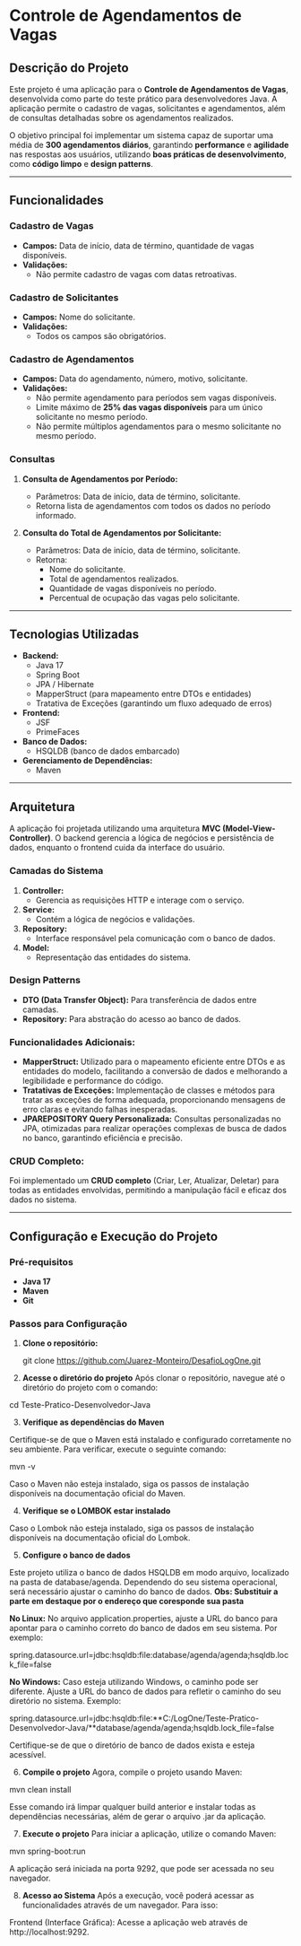 
# Controle de Agendamentos de Vagas

## Descrição do Projeto
Este projeto é uma aplicação para o **Controle de Agendamentos de Vagas**, desenvolvida como parte do teste prático para desenvolvedores Java. A aplicação permite o cadastro de vagas, solicitantes e agendamentos, além de consultas detalhadas sobre os agendamentos realizados.

O objetivo principal foi implementar um sistema capaz de suportar uma média de **300 agendamentos diários**, garantindo **performance** e **agilidade** nas respostas aos usuários, utilizando **boas práticas de desenvolvimento**, como **código limpo** e **design patterns**.

---

## Funcionalidades
### Cadastro de Vagas
- **Campos:** Data de início, data de término, quantidade de vagas disponíveis.
- **Validações:**
  - Não permite cadastro de vagas com datas retroativas.

### Cadastro de Solicitantes
- **Campos:** Nome do solicitante.
- **Validações:**
  - Todos os campos são obrigatórios.

### Cadastro de Agendamentos
- **Campos:** Data do agendamento, número, motivo, solicitante.
- **Validações:**
  - Não permite agendamento para períodos sem vagas disponíveis.
  - Limite máximo de **25% das vagas disponíveis** para um único solicitante no mesmo período.
  - Não permite múltiplos agendamentos para o mesmo solicitante no mesmo período.

### Consultas
1. **Consulta de Agendamentos por Período:**
   - Parâmetros: Data de início, data de término, solicitante.
   - Retorna lista de agendamentos com todos os dados no período informado.

2. **Consulta do Total de Agendamentos por Solicitante:**
   - Parâmetros: Data de início, data de término, solicitante.
   - Retorna:
     - Nome do solicitante.
     - Total de agendamentos realizados.
     - Quantidade de vagas disponíveis no período.
     - Percentual de ocupação das vagas pelo solicitante.

---

## Tecnologias Utilizadas
- **Backend:**
  - Java 17
  - Spring Boot
  - JPA / Hibernate
  - MapperStruct (para mapeamento entre DTOs e entidades)
  - Tratativa de Exceções (garantindo um fluxo adequado de erros)
- **Frontend:**
  - JSF
  - PrimeFaces
- **Banco de Dados:**
  - HSQLDB (banco de dados embarcado)
- **Gerenciamento de Dependências:**
  - Maven

---

## Arquitetura
A aplicação foi projetada utilizando uma arquitetura **MVC (Model-View-Controller)**. O backend gerencia a lógica de negócios e persistência de dados, enquanto o frontend cuida da interface do usuário.

### Camadas do Sistema
1. **Controller:**
   - Gerencia as requisições HTTP e interage com o serviço.
2. **Service:**
   - Contém a lógica de negócios e validações.
3. **Repository:**
   - Interface responsável pela comunicação com o banco de dados.
4. **Model:**
   - Representação das entidades do sistema.

### Design Patterns
- **DTO (Data Transfer Object):** Para transferência de dados entre camadas.
- **Repository:** Para abstração do acesso ao banco de dados.

### Funcionalidades Adicionais:
- **MapperStruct:** Utilizado para o mapeamento eficiente entre DTOs e as entidades do modelo, facilitando a conversão de dados e melhorando a legibilidade e performance do código.
- **Tratativas de Exceções:** Implementação de classes e métodos para tratar as exceções de forma adequada, proporcionando mensagens de erro claras e evitando falhas inesperadas.
- **JPAREPOSITORY Query Personalizada:** Consultas personalizadas no JPA, otimizadas para realizar operações complexas de busca de dados no banco, garantindo eficiência e precisão.

### CRUD Completo:
Foi implementado um **CRUD completo** (Criar, Ler, Atualizar, Deletar) para todas as entidades envolvidas, permitindo a manipulação fácil e eficaz dos dados no sistema.

---

## Configuração e Execução do Projeto

### Pré-requisitos
- **Java 17**
- **Maven**
- **Git**

### Passos para Configuração
1. **Clone o repositório:**

   git clone https://github.com/Juarez-Monteiro/DesafioLogOne.git

2. **Acesse o diretório do projeto**
Após clonar o repositório, navegue até o diretório do projeto com o comando:

cd Teste-Pratico-Desenvolvedor-Java

3. **Verifique as dependências do Maven**

Certifique-se de que o Maven está instalado e configurado corretamente no seu ambiente. Para verificar, execute o seguinte comando:

mvn -v

Caso o Maven não esteja instalado, siga os passos de instalação disponíveis na documentação oficial do Maven.

4. **Verifique se o LOMBOK estar instalado**

Caso o Lombok não esteja instalado, siga os passos de instalação disponíveis na documentação oficial do Lombok.

5. **Configure o banco de dados**

Este projeto utiliza o banco de dados HSQLDB em modo arquivo, localizado na pasta de database/agenda. Dependendo do seu sistema operacional, será necessário ajustar o caminho do banco de dados. 
**Obs: Substituir a parte em destaque por o endereço que coresponde sua pasta**

**No Linux:** No arquivo application.properties, ajuste a URL do banco para apontar para o caminho correto do banco de dados em seu sistema. Por exemplo:

spring.datasource.url=jdbc:hsqldb:file:database/agenda/agenda;hsqldb.lock_file=false

**No Windows:** Caso esteja utilizando Windows, o caminho pode ser diferente. Ajuste a URL do banco de dados para refletir o caminho do seu diretório no sistema. Exemplo:

spring.datasource.url=jdbc:hsqldb:file:**C:/LogOne/Teste-Pratico-Desenvolvedor-Java/**database/agenda/agenda;hsqldb.lock_file=false

Certifique-se de que o diretório de banco de dados exista e esteja acessível.

6. **Compile o projeto**
Agora, compile o projeto usando Maven:

mvn clean install

Esse comando irá limpar qualquer build anterior e instalar todas as dependências necessárias, além de gerar o arquivo .jar da aplicação.

7. **Execute o projeto**
Para iniciar a aplicação, utilize o comando Maven:

mvn spring-boot:run

A aplicação será iniciada na porta 9292, que pode ser acessada no seu navegador.

8. **Acesso ao Sistema**
Após a execução, você poderá acessar as funcionalidades através de um navegador. Para isso:

Frontend (Interface Gráfica): Acesse a aplicação web através de http://localhost:9292.

